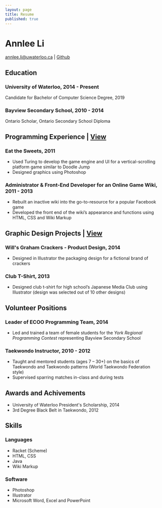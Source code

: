 ```yaml
---
layout: page
title: Resume
published: true
---
```


# Annlee Li
<a href="mailto:annlee.li@uwaterloo.ca">annlee.li@uwaterloo.ca</a> | 
[Github](https://github.com/polkabear)

## Education
### University of Waterloo, 2014 - Present
Candidate for Bachelor of Computer Science Degree, 2019

### Bayview Secondary School, 2010 - 2014
Ontario Scholar, Ontario Secondary School Diploma

## Programming Experience | [View](/portfolio/programs)
### Eat the Sweets, 2011
- Used Turing to develop the game engine and UI for a vertical-scrolling platform game similar to Doodle Jump
- Designed graphics using Photoshop

### Administrator & Front-End Developer for an Online Game Wiki, 2011 - 2013
- Rebuilt an inactive wiki into the go-to-resource for a popular Facebook game
- Developed the front end of the wiki’s appearance and functions using HTML, CSS and Wiki Markup 

## Graphic Design Projects | [View](/portfolio/#graphics)
### Will's Graham Crackers - Product Design, 2014
- Designed in Illustrator the packaging design for a fictional brand of crackers

### Club T-Shirt, 2013
- Designed club t-shirt for high school’s Japanese Media Club using Illustrator (design was selected out of 10 other designs)

## Volunteer Positions
### Leader of ECOO Programming Team, 2014
- Led and trained a team of female students for the _York Regional Programming Contest_ representing Bayview Secondary School

### Taekwondo Instructor, 2010 - 2012
- Taught and mentored students (ages 7 – 30+) on the basics of Taekwondo and Taekwondo patterns (World Taekwondo Federation style)
- Supervised sparring matches in-class and during tests

## Awards and Achivements
- University of Waterloo President's Scholarship, 2014
- 3rd Degree Black Belt in Taekwondo, 2012

## Skills
### Languages
- Racket (Scheme)
- HTML, CSS
- Java
- Wiki Markup

### Software
- Photoshop
- Illustrator
- Microsoft Word, Excel and PowerPoint